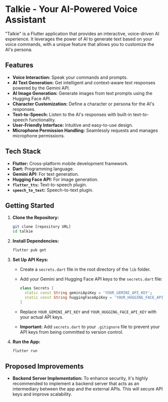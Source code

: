 # Talkie - Your AI-Powered Voice Assistant

"Talkie" is a Flutter application that provides an interactive, voice-driven AI experience. It leverages the power of AI to generate text based on your voice commands, with a unique feature that allows you to customize the AI's persona.

## Features

* **Voice Interaction:** Speak your commands and prompts.
* **AI Text Generation:** Get intelligent and context-aware text responses powered by the Gemini API.
* **AI Image Generation:** Generate images from text prompts using the Hugging Face API.
* **Character Customization:** Define a character or persona for the AI's responses.
* **Text-to-Speech:** Listen to the AI's responses with built-in text-to-speech functionality.
* **User-Friendly Interface:** Intuitive and easy-to-use design.
* **Microphone Permission Handling:** Seamlessly requests and manages microphone permissions.

## Tech Stack

* **Flutter:** Cross-platform mobile development framework.
* **Dart:** Programming language.
* **Gemini API:** For text generation.
* **Hugging Face API:** For image generation.
* **`flutter_tts`:** Text-to-speech plugin.
* **`speech_to_text`:** Speech-to-text plugin.

## Getting Started

1.  **Clone the Repository:**

    ```bash
    git clone [repository URL]
    cd talkie
    ```

2.  **Install Dependencies:**

    ```bash
    flutter pub get
    ```

3.  **Set Up API Keys:**

    * Create a `secrets.dart` file in the root directory of the `lib` folder.
    * Add your Gemini and Hugging Face API keys to the `secrets.dart` file:

        ```dart
        class Secrets {
          static const String geminiApiKey = 'YOUR_GEMINI_API_KEY';
          static const String huggingFaceApiKey = 'YOUR_HUGGING_FACE_API_KEY';
        }
        ```

    * Replace `YOUR_GEMINI_API_KEY` and `YOUR_HUGGING_FACE_API_KEY` with your actual API keys.
    * **Important:** Add `secrets.dart` to your `.gitignore` file to prevent your API keys from being committed to version control.

4.  **Run the App:**

    ```bash
    flutter run
    ```

## Proposed Improvements

* **Backend Server Implementation:** To enhance security, it's highly recommended to implement a backend server that acts as an intermediary between the app and the external APIs. This will secure API keys and improve scalability.

